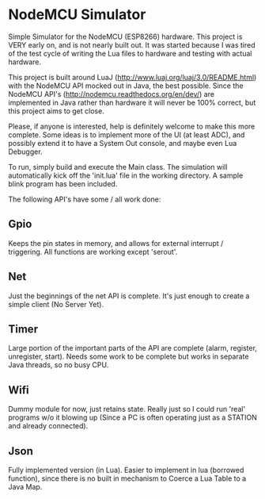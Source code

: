 NodeMCU Simulator
=================

Simple Simulator for the NodeMCU (ESP8266) hardware.  This project is VERY early on, and is not nearly built out.  It was
started because I was tired of the test cycle of writing the Lua files to hardware and testing with actual hardware.

This project is built around LuaJ (http://www.luaj.org/luaj/3.0/README.html) with the NodeMCU API mocked out in Java, the
best possible.  Since the NodeMCU API's (http://nodemcu.readthedocs.org/en/dev/) are implemented in Java rather than hardware
it will never be 100% correct, but this project aims to get close.

Please, if anyone is interested, help is definitely welcome to make this more complete.  Some ideas is to implement more of
the UI (at least ADC), and possibly extend it to have a System Out console, and maybe even Lua Debugger.

To run, simply build and execute the Main class.  The simulation will automatically kick off the 'init.lua' file in the
working directory.  A sample blink program has been included.

The following API's have some / all work done:

Gpio
----

Keeps the pin states in memory, and allows for external interrupt / triggering.  All functions are working except 'serout'.

Net
---

Just the beginnings of the net API is complete.  It's just enough to create a simple client (No Server Yet).

Timer
-----

Large portion of the important parts of the API are complete (alarm, register, unregister, start).  Needs some work to be complete
but works in separate Java threads, so no busy CPU.

Wifi
----

Dummy module for now, just retains state.  Really just so I could run 'real' programs w/o it blowing up (Since a PC is
often operating just as a STATION and already connected).

Json
----

Fully implemented version (in Lua).  Easier to implement in lua (borrowed function), since there is no built in mechanism
to Coerce a Lua Table to a Java Map.

